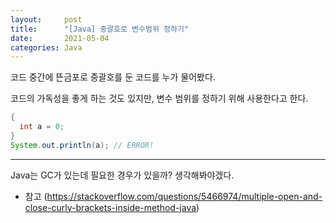 ```yaml
---
layout:     post
title:      "[Java] 중괄호로 변수범위 정하기"
date:       2021-05-04
categories: Java
---
```

 
코드 중간에 뜬금포로 중괄호를 둔 코드를 누가 물어봤다.

코드의 가독성을 좋게 하는 것도 있지만, 변수 범위를 정하기 위해 사용한다고 한다.

```java
{
  int a = 0;
}
System.out.println(a); // ERROR!
```
- - -
Java는 GC가 있는데 필요한 경우가 있을까? 생각해봐야겠다.   

+ 참고
(https://stackoverflow.com/questions/5466974/multiple-open-and-close-curly-brackets-inside-method-java)

